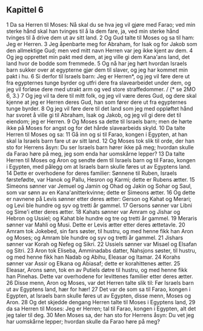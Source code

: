 ## Kapittel 6

1 Da sa Herren til Moses: Nå skal du se hva jeg vil gjøre med Farao; ved min sterke hånd skal han tvinges til å la dem fare, ja, ved min sterke hånd tvinges til å drive dem ut av sitt land.
2 Og Gud talte til Moses og sa til ham: Jeg er Herren.
3 Jeg åpenbarte meg for Abraham, for Isak og for Jakob som den allmektige Gud; men ved mitt navn Herren var jeg ikke kjent av dem.
4 Og jeg opprettet min pakt med dem, at jeg ville gi dem Kana'ans land, det land hvor de bodde som fremmede.
5 Og nå har jeg hørt hvordan Israels barn sukker over at egypterne gjør dem til slaver, og jeg har kommet min pakt i hu.
6 Si derfor til Israels barn: Jeg er Herren*, og jeg vil føre dere ut fra egypternes tunge byrder og utfri dere fra slavearbeidet under dem, og jeg vil forløse dere med utrakt arm og ved store straffedommer. / {* se 2MO 6, 3.}
7 Og jeg vil ta dere til mitt folk, og jeg vil være deres Gud, og dere skal kjenne at jeg er Herren deres Gud, han som fører dere ut fra egypternes tunge byrder.
8 Og jeg vil føre dere til det land som jeg med oppløftet hånd har svoret å ville gi til Abraham, Isak og Jakob, og jeg vil gi dere det til eiendom; jeg er Herren.
9 Og Moses sa dette til Israels barn; men de hørte ikke på Moses for angst og for det hårde slavearbeids skyld.
10 Da talte Herren til Moses og sa:
11 Gå inn og si til Farao, kongen i Egypten, at han skal la Israels barn fare ut av sitt land.
12 Og Moses tok slik til orde, der han sto for Herrens åsyn: Du ser Israels barn hører ikke på meg; hvordan skulle da Farao høre på meg, jeg som enda har uomskårne lepper?
13 Da talte Herren til Moses og Aron og sendte dem til Israels barn og til Farao, kongen i Egypten, med pålegg om at Israels barn skulle føres ut av Egyptens land.
14 Dette er overhodene for deres familier: Sønnene til Ruben, Israels førstefødte, var Hanok og Pallu, Hesron og Karmi; dette er Rubens ætter.
15 Simeons sønner var Jemuel og Jamin og Ohad og Jakin og Sohar og Saul, som var sønn av en Kana'anitterkvinne; dette er Simeons ætter.
16 Og dette er navnene på Levis sønner etter deres ætter: Gerson og Kahat og Merari; og Levi ble hundre og syv og tretti år gammel.
17 Gersons sønner var Libni og Sime'i etter deres ætter.
18 Kahats sønner var Amram og Jishar og Hebron og Ussiel; og Kahat ble hundre og tre og tretti år gammel.
19 Meraris sønner var Mahli og Musi. Dette er Levis ætter etter deres ættetavle.
20 Amram tok Jokebed, sin fars søster, til hustru, og med henne fikk han Aron og Moses; og Amram ble hundre og syv og tretti år gammel.
21 Jishars sønner var Korah og Nefeg og Sikri.
22 Ussiels sønner var Misael og Elsafan og Sitri.
23 Aron tok Eliseba, Amminadabs datter, Nahsjons søster, til hustru, og med henne fikk han Nadab og Abihu, Eleasar og Itamar.
24 Korahs sønner var Assir og Elkana og Abiasaf; dette er korahittenes ætter.
25 Eleasar, Arons sønn, tok en av Putiels døtre til hustru, og med henne fikk han Pinehas. Dette var overhodene for levittenes familier etter deres ætter.
26 Disse menn, Aron og Moses, var det Herren talte slik til: Før Israels barn ut av Egyptens land, hær for hær!
27 Det var de som sa til Farao, kongen i Egypten, at Israels barn skulle føres ut av Egypten, disse menn, Moses og Aron.
28 Og det skjedde dengang Herren talte til Moses i Egyptens land,
29 da sa Herren til Moses: Jeg er Herren; tal til Farao, kongen i Egypten, alt det jeg taler til deg.
30 Men Moses sa, der han sto for Herrens åsyn: Du vet jeg har uomskårne lepper; hvordan skulle da Farao høre på meg?
